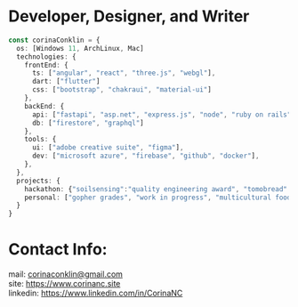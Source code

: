 # Developer, Designer, and Writer
```ts
const corinaConklin = {
  os: [Windows 11, ArchLinux, Mac]
  technologies: {
    frontEnd: {
      ts: ["angular", "react", "three.js", "webgl"],
      dart: ["flutter"]
      css: ["bootstrap", "chakraui", "material-ui"]
    },
    backEnd: {
      api: ["fastapi", "asp.net", "express.js", "node", "ruby on rails"]
      db: ["firestore", "graphql"]
    },
    tools: {
      ui: ["adobe creative suite", "figma"],
      dev: ["microsoft azure", "firebase", "github", "docker"],
    },
  },
  projects: {
    hackathon: {"soilsensing":"quality engineering award", "tomobread":"hackers' choice award", "ingrained":null},
    personal: ["gopher grades", "work in progress", "multicultural food club", "fishy data", "musical linguistics", "gopher voting"],
  }
}
```
# Contact Info:
mail: corinaconklin@gmail.com <br />
site: https://www.corinanc.site <br />
linkedin: https://www.linkedin.com/in/CorinaNC <br />
